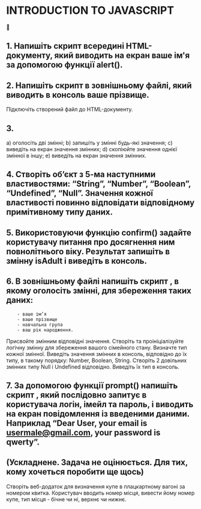 # INTRODUCTION TO JAVASCRIPT 
📀

## 1. Напишіть скрипт всередині HTML-документу, який виводить на екран ваше ім'я за допомогою функції alert().

## 2. Напишіть скрипт в зовнішньому файлі, який виводить в консоль ваше прізвище.
Підключіть створений файл до HTML-документу.

## 3.
  a) оголосіть дві змінні;
  b) запишіть у змінні будь-які значення;
  c) виведіть на екран значення змінних;
  d) скопіюйте значення однієї змінної в іншу;
  e) виведіть на екран значення змінних.

## 4. Створіть об’єкт з 5-ма наступними властивостями: “String”, “Number”, “Boolean”, “Undefined”, “Null”. Значення кожної властивості повинно відповідати відповідному примітивному типу даних.

## 5. Використовуючи функцію confirm() задайте користувачу питання про досягнення ним повнолітнього віку. Результат запишіть в змінну isAdult і виведіть в консоль.

## 6. В зовнішньому файлі напишіть скрипт , в якому оголосіть змінні, для збереження таких даних:
        - ваше ім’я
        - ваше прізвище
        - навчальна група
        - ваш рік народження.
Присвойте змінним відповідні значення. 
Створіть та проініціалізуйте логічну змінну для збереження вашого сімейного стану. 
Визначте тип кожної змінної.
Виведіть значення змінних в консоль, відповідно до їх типу, в такому порядку: Number, Boolean, String.
Створіть 2 довільних змінних типу Null і Undefined відповідно. Виведіть їх тип в консоль.

## 7. За допомогою функції prompt() напишіть скрипт , який послідовно запитує в користувача логін, імейл та пароль, і виводить на екран повідомлення із введеними даними. Наприклад “Dear User, your email is usermale@gmail.com, your password is qwerty”.


## (Ускладнене. Задача не оцінюється. Для тих, кому хочеться поробити ще щось)

 Створіть веб-додаток для визначення купе в плацкартному вагоні за номером квитка. Користувач вводить номер місця, вивести йому номер купе, тип місця - бічне чи ні, верхнє чи нижнє.